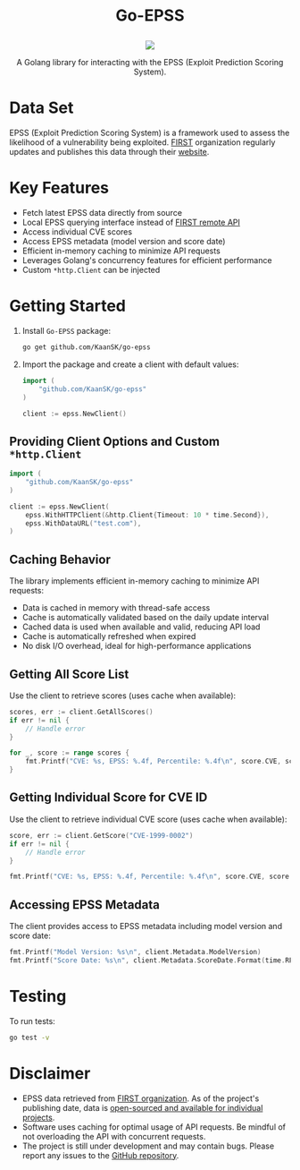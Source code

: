 <h1><p align="center">Go-EPSS</p></h1>
<p align="center">
  <img src="https://goreportcard.com/badge/github.com/KaanSK/go-epss" />
</p>
<p align="center">
A Golang library for interacting with the EPSS (Exploit Prediction Scoring System).
</p>

# Data Set
EPSS (Exploit Prediction Scoring System) is a framework used to assess the likelihood of a vulnerability being exploited. [FIRST](https://www.first.org/) organization regularly updates and publishes this data through their [website](https://www.first.org/epss/data_stats).

# Key Features
* Fetch latest EPSS data directly from source
* Local EPSS querying interface instead of [FIRST remote API](https://www.first.org/epss/api)
* Access individual CVE scores
* Access EPSS metadata (model version and score date)
* Efficient in-memory caching to minimize API requests
* Leverages Golang's concurrency features for efficient performance
* Custom `*http.Client` can be injected

# Getting Started
1. Install `Go-EPSS` package:
    ```bash
    go get github.com/KaanSK/go-epss
    ```
2. Import the package and create a client with default values:
    ```go
    import (
        "github.com/KaanSK/go-epss"
    )

    client := epss.NewClient()
    ```

## Providing Client Options and Custom `*http.Client`
```go
import (
    "github.com/KaanSK/go-epss"
)

client := epss.NewClient(
    epss.WithHTTPClient(&http.Client{Timeout: 10 * time.Second}),
    epss.WithDataURL("test.com"),
)
```

## Caching Behavior
The library implements efficient in-memory caching to minimize API requests:

- Data is cached in memory with thread-safe access
- Cache is automatically validated based on the daily update interval
- Cached data is used when available and valid, reducing API load
- Cache is automatically refreshed when expired
- No disk I/O overhead, ideal for high-performance applications

## Getting All Score List
Use the client to retrieve scores (uses cache when available):
```go
scores, err := client.GetAllScores()
if err != nil {
    // Handle error
}

for _, score := range scores {
    fmt.Printf("CVE: %s, EPSS: %.4f, Percentile: %.4f\n", score.CVE, score.EPSS, score.Percentile)
}
```

## Getting Individual Score for CVE ID
Use the client to retrieve individual CVE score (uses cache when available):
```go
score, err := client.GetScore("CVE-1999-0002")
if err != nil {
    // Handle error
}

fmt.Printf("CVE: %s, EPSS: %.4f, Percentile: %.4f\n", score.CVE, score.EPSS, score.Percentile)
```

## Accessing EPSS Metadata
The client provides access to EPSS metadata including model version and score date:
```go
fmt.Printf("Model Version: %s\n", client.Metadata.ModelVersion)
fmt.Printf("Score Date: %s\n", client.Metadata.ScoreDate.Format(time.RFC3339))
```

# Testing
To run tests:
```bash
go test -v
```

# Disclaimer
* EPSS data retrieved from [FIRST organization](https://www.first.org/epss/data_stats). As of the project's publishing date, data is [open-sourced and available for individual projects](https://www.first.org/epss/faq#:~:text=Can%20I%20use%20this%20in%20my%20commercial%20product%3F%20What%20Licensing%20limitations%20exist%3F).
* Software uses caching for optimal usage of API requests. Be mindful of not overloading the API with concurrent requests.
* The project is still under development and may contain bugs. Please report any issues to the [GitHub repository](https://github.com/KaanSK/go-epss/issues).